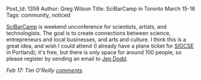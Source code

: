 Post_Id: 1359
Author: Greg Wilson
Title: SciBarCamp in Toronto March 15-16
Tags: community, noticed

<p><a href="http://www.scibarcamp.org/">SciBarCamp</a> is weekend unconference for scientists, artists, and technologists.  The goal is to create connections between science, entrepreneurs and local businesses, and arts and culture. I think this is a great idea, and wish I could attend (I already have a plane ticket for <a href="http://www.cs.duke.edu/sigcse08/">SIGCSE</a> in Portland); it's free, but there is only space for around 100 people, so please register by sending an email to <a href="mailto:dodd.jen@gmail.com">Jen Dodd</a>.</p>
<p><em>Feb 17: Tim O'Reilly <a href="http://radar.oreilly.com/2008/02/science-bar-camp-in-toronto.html">comments</a>.</em></p>
